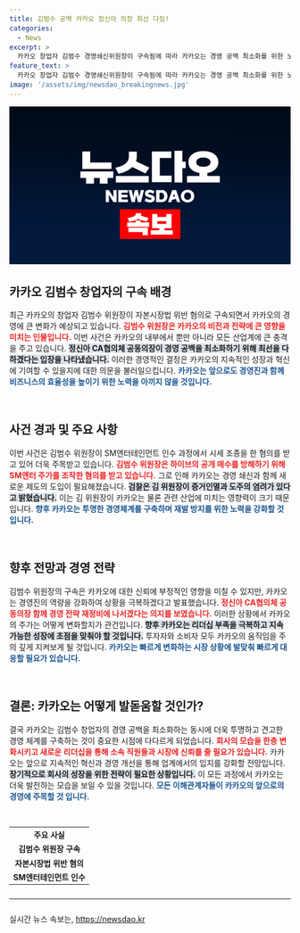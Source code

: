 ```yaml
---
title: 김범수 공백 카카오 정신아 의장 최선 다짐!
categories:
  - News
excerpt: >
  카카오 창업자 김범수 경영쇄신위원장이 구속됨에 따라 카카오는 경영 공백 최소화를 위한 노력을 다짐했습니다. 이로 인해 업계의 긴장감이 고조되고 있는데, 과연 카카오는 위기를 어떻게 헤쳐 나갈까요?
feature_text: >
  카카오 창업자 김범수 경영쇄신위원장이 구속됨에 따라 카카오는 경영 공백 최소화를 위한 노력을 다짐했습니다. 이로 인해 업계의 긴장감이 고조되고 있는데, 과연 카카오는 위기를 어떻게 헤쳐 나갈까요?
image: '/assets/img/newsdao_breakingnews.jpg'
---
```


<p><img src="/assets/img/newsdao_breakingnews.jpg" alt="koreaapp 속보" /></p>

<h2 data-ke-size="size26">카카오 김범수 창업자의 구속 배경</h2>

<p data-ke-size="size16">최근 카카오의 창업자 김범수 위원장이 자본시장법 위반 혐의로 구속되면서 카카오의 경영에 큰 변화가 예상되고 있습니다. <b><span style="color: #ee2323;">김범수 위원장은 카카오의 비전과 전략에 큰 영향을 미치는 인물입니다.</span></b> 이번 사건은 카카오의 내부에서 뿐만 아니라 모든 산업계에 큰 충격을 주고 있습니다. <b><span style="background-color: #21538527;">정신아 CA협의체 공동의장이 경영 공백을 최소화하기 위해 최선을 다하겠다는 입장을 나타냈습니다.</span></b> 이러한 경영적인 결정은 카카오의 지속적인 성장과 혁신에 기여할 수 있을지에 대한 의문을 불러일으킵니다. <b><span style="color: #1a5490;">카카오는 앞으로도 경영진과 함께 비즈니스의 효율성을 높이기 위한 노력을 아끼지 않을 것입니다.</span></b></p>

<p data-ke-size="size16">&nbsp;</p>

<h2 data-ke-size="size26"> 사건 경과 및 주요 사항 </h2>

<p data-ke-size="size16">이번 사건은 김범수 위원장이 SM엔터테인먼트 인수 과정에서 시세 조종을 한 혐의를 받고 있어 더욱 주목받고 있습니다. <b><span style="color: #ee2323;">김범수 위원장은 하이브의 공개 매수를 방해하기 위해 SM엔터 주가를 조작한 혐의를 받고 있습니다.</span></b> 그로 인해 카카오는 경영 쇄신과 함께 새로운 제도의 도입이 필요해졌습니다. <b><span style="background-color: #21538527;">검찰은 김 위원장이 증거인멸과 도주의 염려가 있다고 밝혔습니다.</span></b> 이는 김 위원장이 카카오는 물론 관련 산업에 미치는 영향력이 크기 때문입니다. <b><span style="color: #1a5490;">향후 카카오는 투명한 경영체계를 구축하며 재발 방지를 위한 노력을 강화할 것입니다.</span></b></p>

<p data-ke-size="size16">&nbsp;</p>

<h2 data-ke-size="size26">향후 전망과 경영 전략 </h2>

<p data-ke-size="size16">김범수 위원장의 구속은 카카오에 대한 신뢰에 부정적인 영향을 미칠 수 있지만, 카카오는 경영진의 역량을 강화하여 상황을 극복하겠다고 발표했습니다. <b><span style="color: #ee2323;">정신아 CA협의체 공동의장 함께 경영 전략 재정비에 나서겠다는 의지를 보였습니다.</span></b> 이러한 상황에서 카카오의 주가는 어떻게 변화할지가 관건입니다. <b><span style="background-color: #21538527;">향후 카카오는 리더십 부족을 극복하고 지속 가능한 성장에 초점을 맞춰야 할 것입니다.</span></b> 투자자와 소비자 모두 카카오의 움직임을 주의 깊게 지켜보게 될 것입니다. <b><span style="color: #1a5490;">카카오는 빠르게 변화하는 시장 상황에 발맞춰 빠르게 대응할 필요가 있습니다.</span></b></p>

<p data-ke-size="size16">&nbsp;</p>

<h2 data-ke-size="size26">결론: 카카오는 어떻게 발돋움할 것인가? </h2>

<p data-ke-size="size16">결국 카카오는 김범수 창업자의 경영 공백을 최소화하는 동시에 더욱 투명하고 견고한 경영 체계를 구축하는 것이 중요한 시점에 다다르게 되었습니다. <b><span style="color: #ee2323;">회사의 모습을 한층 변화시키고 새로운 리더십을 통해 소속 직원들과 시장에 신뢰를 줄 필요가 있습니다.</span></b> 카카오는 앞으로 지속적인 혁신과 경영 개선을 통해 업계에서의 입지를 강화할 전망입니다. <b><span style="background-color: #21538527;">장기적으로 회사의 성장을 위한 전략이 필요한 상황입니다.</span></b> 이 모든 과정에서 카카오는 더욱 발전하는 모습을 보일 수 있을 것입니다. <b><span style="color: #1a5490;">모든 이해관계자들이 카카오의 앞으로의 경영에 주목할 것 입니다.</span></b></p>

<p data-ke-size="size16">&nbsp;</p>

<table style="width: 100%;">
    <tr>
        <th style="text-align: center;">주요 사실</th>
    </tr>
    <tr>
        <td style="text-align: center; height: 17px;"><b>김범수 위원장 구속</b></td>
    </tr>
    <tr>
        <td style="text-align: center; height: 17px;"><b>자본시장법 위반 혐의</b></td>
    </tr>
    <tr>
        <td style="text-align: center; height: 17px;"><b>SM엔터테인먼트 인수</b></td>
    </tr>
</table>

<hr style="margin-top: 25px; margin-bottom: 25px;">
실시간 뉴스 속보는, <a href="https://newsdao.kr" rel="dofollow">https://newsdao.kr</a>


